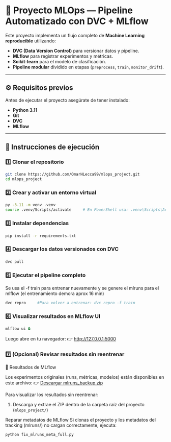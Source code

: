 # 🧠 Proyecto MLOps — Pipeline Automatizado con DVC + MLflow

Este proyecto implementa un flujo completo de **Machine Learning reproducible** utilizando:
- **DVC (Data Version Control)** para versionar datos y pipeline.
- **MLflow** para registrar experimentos y métricas.
- **Scikit-learn** para el modelo de clasificación.
- **Pipeline modular** dividido en etapas (`preprocess`, `train`, `monitor_drift`).

---

## ⚙️ Requisitos previos

Antes de ejecutar el proyecto asegúrate de tener instalado:

- **Python 3.11**
- **Git**
- **DVC**
- **MLflow**

---

## 🚀 Instrucciones de ejecución

### 1️⃣ Clonar el repositorio
```bash
git clone https://github.com/OmarHLecca99/mlops_project.git
cd mlops_project
```

### 2️⃣ Crear y activar un entorno virtual
```bash
py -3.11 -m venv .venv
source .venv/Scripts/activate     # En PowerShell usa: .venv\Scripts\Activate.ps1
```

### 3️⃣ Instalar dependencias
```bash
pip install -r requirements.txt
```

### 4️⃣ Descargar los datos versionados con DVC
```bash
dvc pull
```

### 5️⃣ Ejecutar el pipeline completo 
Se usa el -f train para entrenar nuevamente y se genere el mlruns para el mlflow (el entrenamiento demora aprox 16 min)
```bash
dvc repro     #Para volver a entrenar: dvc repro -f train
```

### 6️⃣ Visualizar resultados en MLflow UI
```bash
mlflow ui &
```
Luego abre en tu navegador:
👉 http://127.0.0.1:5000


### 7️⃣ (Opcional) Revisar resultados sin reentrenar 
📂 Resultados de MLflow

Los experimentos originales (runs, métricas, modelos) están disponibles en este archivo:
👉 [Descargar mlruns_backup.zip](https://drive.google.com/drive/folders/1b0buH0XTmVTwQ8r4WmZTWn9-Errt7z24?usp=sharing)

Para visualizar los resultados sin reentrenar:
1. Descarga y extrae el ZIP dentro de la carpeta raíz del proyecto (`mlops_project/`)

Reparar metadatos de MLflow
Si clonas el proyecto y los metadatos del tracking (mlruns/) no cargan correctamente, ejecuta:
```bash
python fix_mlruns_meta_full.py
```
